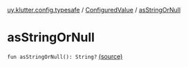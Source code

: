 [uy.klutter.config.typesafe](../index.md) / [ConfiguredValue](index.md) / [asStringOrNull](.)


# asStringOrNull
<code>fun asStringOrNull(): String?</code> [(source)](https://github.com/kohesive/klutter/blob/master/config-typesafe-jdk6/src/main/kotlin/uy/klutter/config/typesafe/TypesafeConfig_Ext.kt#L50)<br/>


